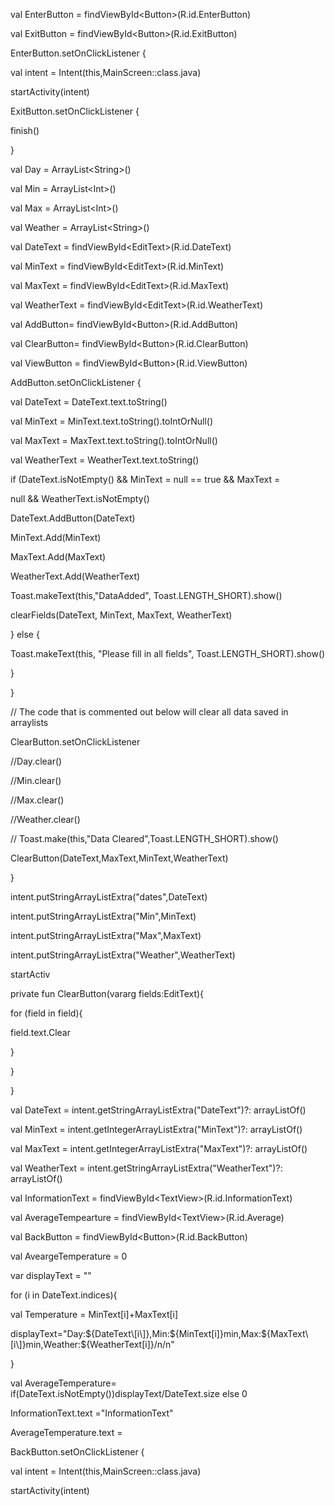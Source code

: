 val EnterButton = findViewById&lt;Button&gt;(R.id.EnterButton)

val ExitButton = findViewById&lt;Button&gt;(R.id.ExitButton)

EnterButton.setOnClickListener {

val intent = Intent(this,MainScreen::class.java)

startActivity(intent)

ExitButton.setOnClickListener {

finish()

}

val Day = ArrayList&lt;String&gt;()

val Min = ArrayList&lt;Int&gt;()

val Max = ArrayList&lt;Int&gt;()

val Weather = ArrayList&lt;String&gt;()

val DateText = findViewById&lt;EditText&gt;(R.id.DateText)

val MinText = findViewById&lt;EditText&gt;(R.id.MinText)

val MaxText = findViewById&lt;EditText&gt;(R.id.MaxText)

val WeatherText = findViewById&lt;EditText&gt;(R.id.WeatherText)

val AddButton= findViewById&lt;Button&gt;(R.id.AddButton)

val ClearButton= findViewById&lt;Button&gt;(R.id.ClearButton)

val ViewButton = findViewById&lt;Button&gt;(R.id.ViewButton)

AddButton.setOnClickListener {

val DateText = DateText.text.toString()

val MinText = MinText.text.toString().toIntOrNull()

val MaxText = MaxText.text.toString().toIntOrNull()

val WeatherText = WeatherText.text.toString()

if (DateText.isNotEmpty() && MinText = null == true && MaxText =

null && WeatherText.isNotEmpty()

DateText.AddButton(DateText)

MinText.Add(MinText)

MaxText.Add(MaxText)

WeatherText.Add(WeatherText)

Toast.makeText(this,"DataAdded", Toast.LENGTH_SHORT).show()

clearFields(DateText, MinText, MaxText, WeatherText)

} else {

Toast.makeText(this, "Please fill in all fields", Toast.LENGTH_SHORT).show()

}

}

// The code that is commented out below will clear all data saved in arraylists

ClearButton.setOnClickListener

//Day.clear()

//Min.clear()

//Max.clear()

//Weather.clear()

// Toast.make(this,"Data Cleared",Toast.LENGTH_SHORT).show()

ClearButton(DateText,MaxText,MinText,WeatherText)

}

intent.putStringArrayListExtra("dates",DateText)

intent.putStringArrayListExtra("Min",MinText)

intent.putStringArrayListExtra("Max",MaxText)

intent.putStringArrayListExtra("Weather",WeatherText)

startActiv

private fun ClearButton(vararg fields:EditText){

for (field in field){

field.text.Clear

}

}

}

val DateText = intent.getStringArrayListExtra("DateText")?: arrayListOf()

val MinText = intent.getIntegerArrayListExtra("MinText")?: arrayListOf()

val MaxText = intent.getIntegerArrayListExtra("MaxText")?: arrayListOf()

val WeatherText = intent.getStringArrayListExtra("WeatherText")?: arrayListOf()

val InformationText = findViewById&lt;TextView&gt;(R.id.InformationText)

val AverageTempearture = findViewById&lt;TextView&gt;(R.id.Average)

val BackButton = findViewById&lt;Button&gt;(R.id.BackButton)

val AveargeTemperature = 0

var displayText = ""

for (i in DateText.indices){

val Temperature = MinText\[i\]+MaxText\[i\]

displayText="Day:${DateText\[i\]},Min:${MinText\[i\]}min,Max:${MaxText\[i\]}min,Weather:${WeatherText\[i\]}/n/n"

}

val AverageTemperature= if(DateText.isNotEmpty())displayText/DateText.size else 0

InformationText.text ="InformationText"

AverageTemperature.text =

BackButton.setOnClickListener {

val intent = Intent(this,MainScreen::class.java)

startActivity(intent)
